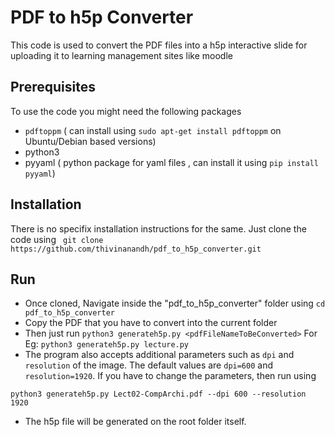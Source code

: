 # PDF to h5p Converter 

This code is used to convert the PDF files into a h5p interactive slide for uploading it to learning management sites like moodle 


## Prerequisites 

To use the code you might need the following packages 
- `pdftoppm`   ( can install using `sudo apt-get install pdftoppm` on Ubuntu/Debian based versions)
- python3
- pyyaml ( python package for yaml files , can install it using `pip install pyyaml`)

## Installation

There is no specifix installation instructions for the same. Just clone the code using 
` git clone https://github.com/thivinanandh/pdf_to_h5p_converter.git` 



## Run

- Once cloned, Navigate inside the "pdf_to_h5p_converter" folder using `cd pdf_to_h5p_converter` 
- Copy the PDF that you have to convert into the current folder 
- Then just run `python3 generateh5p.py <pdfFileNameToBeConverted>` 
    For Eg:
        ```
        python3 generateh5p.py lecture.py
        ```
- The program also accepts additional parameters such as `dpi` and `resolution` of the image. The default values are `dpi=600` and `resolution=1920`. If you have to change the parameters, then run using 
```
python3 generateh5p.py Lect02-CompArchi.pdf --dpi 600 --resolution 1920
```
- The h5p file will be generated on the root folder itself.


